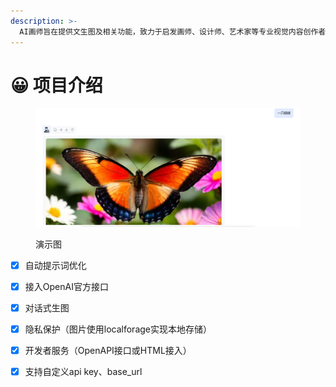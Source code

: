 ```yaml
---
description: >-
  AI画师旨在提供文生图及相关功能，致力于启发画师、设计师、艺术家等专业视觉内容创作者的灵感，辅助其进行艺术创作，还能为媒体、作者等文字内容创作者提供高质量、高效率的配图。同时为大众用户提供了一个零门槛绘画创作平台，让每个人都能展现个性化格调，享受艺术创作的乐趣。
---
```


# 😀 项目介绍

<figure><img src=".gitbook/assets/QQ拼音截图20240322203130.png" alt=""><figcaption><p>演示图</p></figcaption></figure>

* [x] 自动提示词优化
* [x] 接入OpenAI官方接口
* [x] 对话式生图
* [x] 隐私保护（图片使用localforage实现本地存储）
* [x] 开发者服务（OpenAPI接口或HTML接入）
* [x] 支持自定义api key、base\_url

